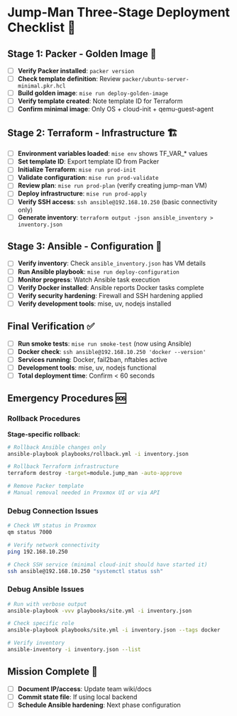 # Jump-Man Three-Stage Deployment Checklist 🚀

## Stage 1: Packer - Golden Image 📀

- [ ] **Verify Packer installed**: `packer version`
- [ ] **Check template definition**: Review `packer/ubuntu-server-minimal.pkr.hcl`
- [ ] **Build golden image**: `mise run deploy-golden-image`
- [ ] **Verify template created**: Note template ID for Terraform
- [ ] **Confirm minimal image**: Only OS + cloud-init + qemu-guest-agent

## Stage 2: Terraform - Infrastructure 🏗️

- [ ] **Environment variables loaded**: `mise env` shows TF_VAR_* values
- [ ] **Set template ID**: Export template ID from Packer
- [ ] **Initialize Terraform**: `mise run prod-init`
- [ ] **Validate configuration**: `mise run prod-validate`
- [ ] **Review plan**: `mise run prod-plan` (verify creating jump-man VM)
- [ ] **Deploy infrastructure**: `mise run prod-apply`
- [ ] **Verify SSH access**: `ssh ansible@192.168.10.250` (basic connectivity only)
- [ ] **Generate inventory**: `terraform output -json ansible_inventory > inventory.json`

## Stage 3: Ansible - Configuration 🔧

- [ ] **Verify inventory**: Check `ansible_inventory.json` has VM details
- [ ] **Run Ansible playbook**: `mise run deploy-configuration`
- [ ] **Monitor progress**: Watch Ansible task execution
- [ ] **Verify Docker installed**: Ansible reports Docker tasks complete
- [ ] **Verify security hardening**: Firewall and SSH hardening applied
- [ ] **Verify development tools**: mise, uv, nodejs installed

## Final Verification ✅

- [ ] **Run smoke tests**: `mise run smoke-test` (now using Ansible)
- [ ] **Docker check**: `ssh ansible@192.168.10.250 'docker --version'`
- [ ] **Services running**: Docker, fail2ban, nftables active
- [ ] **Development tools**: mise, uv, nodejs functional
- [ ] **Total deployment time**: Confirm < 60 seconds

## Emergency Procedures 🆘

### Rollback Procedures

**Stage-specific rollback:**

```bash
# Rollback Ansible changes only
ansible-playbook playbooks/rollback.yml -i inventory.json

# Rollback Terraform infrastructure
terraform destroy -target=module.jump_man -auto-approve

# Remove Packer template
# Manual removal needed in Proxmox UI or via API
```

### Debug Connection Issues

```bash
# Check VM status in Proxmox
qm status 7000

# Verify network connectivity
ping 192.168.10.250

# Check SSH service (minimal cloud-init should have started it)
ssh ansible@192.168.10.250 "systemctl status ssh"
```

### Debug Ansible Issues

```bash
# Run with verbose output
ansible-playbook -vvv playbooks/site.yml -i inventory.json

# Check specific role
ansible-playbook playbooks/site.yml -i inventory.json --tags docker

# Verify inventory
ansible-inventory -i inventory.json --list
```

## Mission Complete 🎯

- [ ] **Document IP/access**: Update team wiki/docs
- [ ] **Commit state file**: If using local backend
- [ ] **Schedule Ansible hardening**: Next phase configuration
